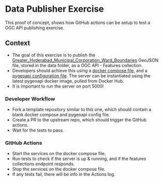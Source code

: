 # Data Publisher Exercise

This proof of concept, shows how GitHub actions can be setup to test a OGC API publishing exercise.

## Context

* The goal of this exercise is to publish the [Greater_Hyderabad_Municipal_Corporation_Ward_Boundaries](./data/greater_hyderabad_municipal_corporation_ward_Boundaries.geojson) GeoJSON file, stored in the data folder, as a OGC API - Features collection.
* Developers should achieve this using a [docker compose file](./docker-compose.yml), and a [pygeoapi configuration file](./pygeoapi.config.yml). The server can be instantiated using the latest pygeoapi docker image, pulled from Docker Hub.
* It is important to run the server on port 5000!

### Developer Workflow

* Fork a template repository similar to this one, which should contain a blank docker compose and pygeoapi config file.
* Create a PR to the upstream repo, which should trigger the GitHub actions.
* Wait for the tests to pass.

### GitHub Actions

* Start the services on the docker compose file.
* Run tests to check if the server is up & running, and if the features collections endpoint responds.
* Stop the services on the docker compose file.
* If any tests fail, there will be info in the Actions log.
